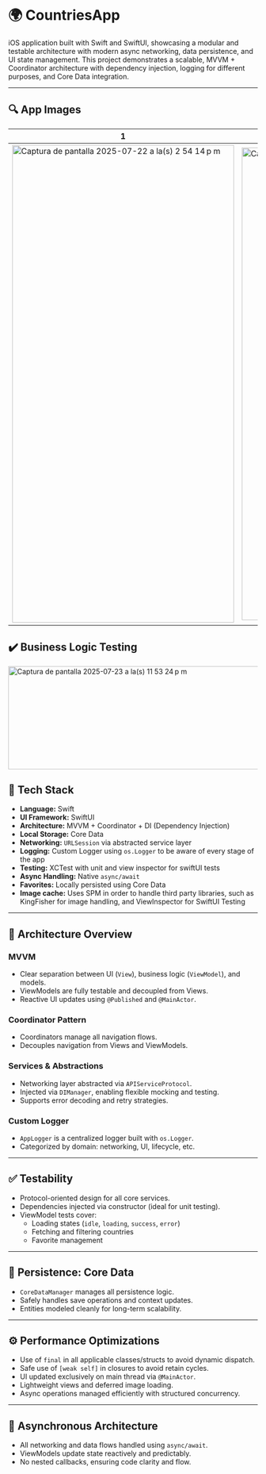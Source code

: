 # 🌍 CountriesApp

iOS application built with Swift and SwiftUI, showcasing a modular and testable architecture with modern async networking, data persistence, and UI state management. This project demonstrates a scalable, MVVM + Coordinator architecture with dependency injection, logging for different purposes, and Core Data integration.

---

## 🔍 App Images
| 1  | 2 | 3 | 4 |
|---|---|---|---|
| <img width="448" height="963" alt="Captura de pantalla 2025-07-22 a la(s) 2 54 14 p m" src="https://github.com/user-attachments/assets/d4767037-a37c-434d-9a8d-2ffde145b787" /> | <img width="445" height="953" alt="Captura de pantalla 2025-07-22 a la(s) 2 55 54 p m" src="https://github.com/user-attachments/assets/05ef0acf-7824-41c5-88b1-dd6ac6f3ac72" /> | <img width="446" height="959" alt="Captura de pantalla 2025-07-22 a la(s) 2 56 24 p m" src="https://github.com/user-attachments/assets/b7cfa35a-8b46-48e9-8e2e-ab9bd39a247e" /> | <img width="446" height="965" alt="Captura de pantalla 2025-07-22 a la(s) 2 57 16 p m" src="https://github.com/user-attachments/assets/491f6153-b195-4c7d-a068-82c1051fe942" /> |

## ✔️ Business Logic Testing
<img width="870" height="208" alt="Captura de pantalla 2025-07-23 a la(s) 11 53 24 p m" src="https://github.com/user-attachments/assets/ef0e9ed3-d10d-4254-adbb-caa07e086900" />


## 🚀 Tech Stack

- **Language:** Swift
- **UI Framework:** SwiftUI
- **Architecture:** MVVM + Coordinator + DI (Dependency Injection)
- **Local Storage:** Core Data
- **Networking:** `URLSession` via abstracted service layer
- **Logging:** Custom Logger using `os.Logger` to be aware of every stage of the app
- **Testing:** XCTest with unit and view inspector for swiftUI tests
- **Async Handling:** Native `async/await`
- **Favorites:** Locally persisted using Core Data
- **Image cache:** Uses SPM in order to handle third party libraries, such as KingFisher for image handling, and ViewInspector for SwiftUI Testing

---

## 🧠 Architecture Overview

### MVVM

- Clear separation between UI (`View`), business logic (`ViewModel`), and models.
- ViewModels are fully testable and decoupled from Views.
- Reactive UI updates using `@Published` and `@MainActor`.

### Coordinator Pattern

- Coordinators manage all navigation flows.
- Decouples navigation from Views and ViewModels.

### Services & Abstractions

- Networking layer abstracted via `APIServiceProtocol`.
- Injected via `DIManager`, enabling flexible mocking and testing.
- Supports error decoding and retry strategies.

### Custom Logger

- `AppLogger` is a centralized logger built with `os.Logger`.
- Categorized by domain: networking, UI, lifecycle, etc.

---

## ✅ Testability

- Protocol-oriented design for all core services.
- Dependencies injected via constructor (ideal for unit testing).
- ViewModel tests cover:
  - Loading states (`idle`, `loading`, `success`, `error`)
  - Fetching and filtering countries
  - Favorite management

---

## 💾 Persistence: Core Data

- `CoreDataManager` manages all persistence logic.
- Safely handles save operations and context updates.
- Entities modeled cleanly for long-term scalability.

---

## ⚙️ Performance Optimizations

- Use of `final` in all applicable classes/structs to avoid dynamic dispatch.
- Safe use of `[weak self]` in closures to avoid retain cycles.
- UI updated exclusively on main thread via `@MainActor`.
- Lightweight views and deferred image loading.
- Async operations managed efficiently with structured concurrency.

---

## 🧵 Asynchronous Architecture

- All networking and data flows handled using `async/await`.
- ViewModels update state reactively and predictably.
- No nested callbacks, ensuring code clarity and flow.


